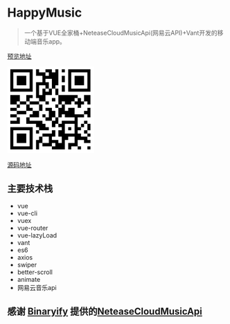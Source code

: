 # HappyMusic

> 一个基于VUE全家桶+NeteaseCloudMusicApi(网易云API)+Vant开发的移动端音乐app。

[预览地址 ](http://www.happy6year.com)

<img src="./images/erweima.png" width="200"/>

[源码地址 ](https://github.com/happy667/happyMusic)

## 主要技术栈

- vue
- vue-cli
- vuex
- vue-router
- vue-lazyLoad
- vant
- es6
- axios
- swiper
- better-scroll
- animate
- 网易云音乐api

## 感谢 [Binaryify](https://github.com/Binaryify) 提供的[NeteaseCloudMusicApi](https://binaryify.github.io/NeteaseCloudMusicApi)  

